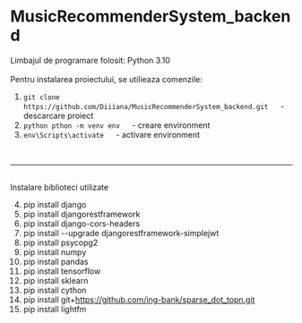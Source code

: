 # MusicRecommenderSystem_backend


Limbajul de programare folosit: Python 3.10 <br />
<br />
Pentru instalarea proiectului, se utilieaza comenzile:

1. ```git clone https://github.com/Diiiana/MusicRecommenderSystem_backend.git```      &emsp; - descarcare proiect
2. ```python pthon -m venv env```                                                     &emsp; - creare environment
3. ```env\Scripts\activate```                                                         &emsp; - activare environment
<br />
<hr />
<br />
Instalare biblioteci utilizate<br />

4.  pip install django <br />
5.  pip install djangorestframework <br />
6.  pip install django-cors-headers <br />
7.  pip install --upgrade djangorestframework-simplejwt <br />
8.  pip install psycopg2 <br />
9.  pip install numpy <br />
10.  pip install pandas <br />
11.  pip install tensorflow <br />
12.  pip install sklearn <br />
13.  pip install cython <br />
14.  pip install git+https://github.com/ing-bank/sparse_dot_topn.git <br />
15.  pip install lightfm <br />
